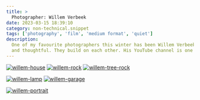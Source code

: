 ```yaml
---
title: >
  Photographer: Willem Verbeek
date: 2023-03-15 18:39:10
category: non-technical.snippet
tags: ['photography', 'film', 'medium format', 'quiet']
description:
  One of my favourite photographers this winter has been Willem Verbeek. The photographs are quiet
  and thoughtful. They build on each other. His YouTube channel is one of my favourites.
---
```


[![willem-house](/static/images/willem-verbeek/willem-house.png)](/static/images/willem-verbeek/willem-house.png)
[![willem-rock](/static/images/willem-verbeek/willem-rock.png)](/static/images/willem-verbeek/willem-rock.png)
[![willem-tree-rock](/static/images/willem-verbeek/willem-tree-rock.png)](/static/images/willem-verbeek/willem-tree-rock.png)

[![willem-lamp](/static/images/willem-verbeek/willem-lamp.png)](/static/images/willem-verbeek/willem-lamp.png)
[![willem-garage](/static/images/willem-verbeek/willem-garage.png)](/static/images/willem-verbeek/willem-garage.png)

[![willem-portrait](/static/images/willem-verbeek/willem-portrait.png)](/static/images/willem-verbeek/willem-portrait.png)
